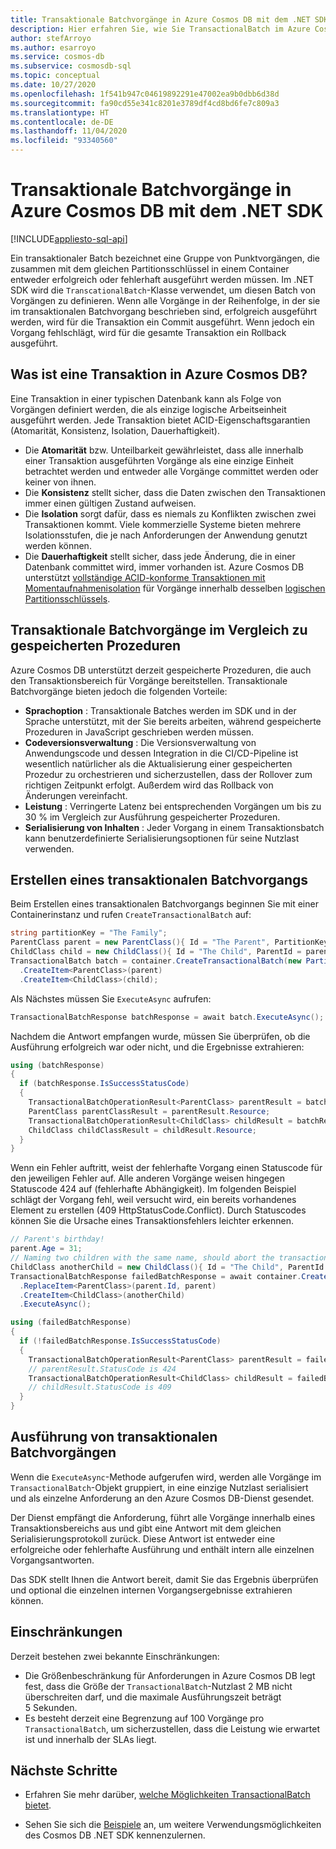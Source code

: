 ```yaml
---
title: Transaktionale Batchvorgänge in Azure Cosmos DB mit dem .NET SDK
description: Hier erfahren Sie, wie Sie TransactionalBatch im Azure Cosmos DB .NET SDK zum Ausführen einer Gruppe von Punktvorgängen verwenden, die entweder erfolgreich oder fehlerhaft abgeschlossen werden.
author: stefArroyo
ms.author: esarroyo
ms.service: cosmos-db
ms.subservice: cosmosdb-sql
ms.topic: conceptual
ms.date: 10/27/2020
ms.openlocfilehash: 1f541b947c04619892291e47002ea9b0dbb6d38d
ms.sourcegitcommit: fa90cd55e341c8201e3789df4cd8bd6fe7c809a3
ms.translationtype: HT
ms.contentlocale: de-DE
ms.lasthandoff: 11/04/2020
ms.locfileid: "93340560"
---
```

# <a name="transactional-batch-operations-in-azure-cosmos-db-using-the-net-sdk"></a>Transaktionale Batchvorgänge in Azure Cosmos DB mit dem .NET SDK
[!INCLUDE[appliesto-sql-api](includes/appliesto-sql-api.md)]

Ein transaktionaler Batch bezeichnet eine Gruppe von Punktvorgängen, die zusammen mit dem gleichen Partitionsschlüssel in einem Container entweder erfolgreich oder fehlerhaft ausgeführt werden müssen. Im .NET SDK wird die `TranscationalBatch`-Klasse verwendet, um diesen Batch von Vorgängen zu definieren. Wenn alle Vorgänge in der Reihenfolge, in der sie im transaktionalen Batchvorgang beschrieben sind, erfolgreich ausgeführt werden, wird für die Transaktion ein Commit ausgeführt. Wenn jedoch ein Vorgang fehlschlägt, wird für die gesamte Transaktion ein Rollback ausgeführt.

## <a name="whats-a-transaction-in-azure-cosmos-db"></a>Was ist eine Transaktion in Azure Cosmos DB?

Eine Transaktion in einer typischen Datenbank kann als Folge von Vorgängen definiert werden, die als einzige logische Arbeitseinheit ausgeführt werden. Jede Transaktion bietet ACID-Eigenschaftsgarantien (Atomarität, Konsistenz, Isolation, Dauerhaftigkeit).

* Die **Atomarität** bzw. Unteilbarkeit gewährleistet, dass alle innerhalb einer Transaktion ausgeführten Vorgänge als eine einzige Einheit betrachtet werden und entweder alle Vorgänge committet werden oder keiner von ihnen.
* Die **Konsistenz** stellt sicher, dass die Daten zwischen den Transaktionen immer einen gültigen Zustand aufweisen.
* Die **Isolation** sorgt dafür, dass es niemals zu Konflikten zwischen zwei Transaktionen kommt. Viele kommerzielle Systeme bieten mehrere Isolationsstufen, die je nach Anforderungen der Anwendung genutzt werden können.
* Die **Dauerhaftigkeit** stellt sicher, dass jede Änderung, die in einer Datenbank committet wird, immer vorhanden ist.
Azure Cosmos DB unterstützt [vollständige ACID-konforme Transaktionen mit Momentaufnahmenisolation](database-transactions-optimistic-concurrency.md) für Vorgänge innerhalb desselben [logischen Partitionsschlüssels](partitioning-overview.md).

## <a name="transactional-batch-operations-vs-stored-procedures"></a>Transaktionale Batchvorgänge im Vergleich zu gespeicherten Prozeduren

Azure Cosmos DB unterstützt derzeit gespeicherte Prozeduren, die auch den Transaktionsbereich für Vorgänge bereitstellen. Transaktionale Batchvorgänge bieten jedoch die folgenden Vorteile:

* **Sprachoption** : Transaktionale Batches werden im SDK und in der Sprache unterstützt, mit der Sie bereits arbeiten, während gespeicherte Prozeduren in JavaScript geschrieben werden müssen.
* **Codeversionsverwaltung** : Die Versionsverwaltung von Anwendungscode und dessen Integration in die CI/CD-Pipeline ist wesentlich natürlicher als die Aktualisierung einer gespeicherten Prozedur zu orchestrieren und sicherzustellen, dass der Rollover zum richtigen Zeitpunkt erfolgt. Außerdem wird das Rollback von Änderungen vereinfacht.
* **Leistung** : Verringerte Latenz bei entsprechenden Vorgängen um bis zu 30 % im Vergleich zur Ausführung gespeicherter Prozeduren.
* **Serialisierung von Inhalten** : Jeder Vorgang in einem Transaktionsbatch kann benutzerdefinierte Serialisierungsoptionen für seine Nutzlast verwenden.

## <a name="how-to-create-a-transactional-batch-operation"></a>Erstellen eines transaktionalen Batchvorgangs

Beim Erstellen eines transaktionalen Batchvorgangs beginnen Sie mit einer Containerinstanz und rufen `CreateTransactionalBatch` auf:

```csharp
string partitionKey = "The Family";
ParentClass parent = new ParentClass(){ Id = "The Parent", PartitionKey = partitionKey, Name = "John", Age = 30 };
ChildClass child = new ChildClass(){ Id = "The Child", ParentId = parent.Id, PartitionKey = partitionKey };
TransactionalBatch batch = container.CreateTransactionalBatch(new PartitionKey(parent.PartitionKey)) 
  .CreateItem<ParentClass>(parent)
  .CreateItem<ChildClass>(child);
```

Als Nächstes müssen Sie `ExecuteAsync` aufrufen:

```csharp
TransactionalBatchResponse batchResponse = await batch.ExecuteAsync();
```

Nachdem die Antwort empfangen wurde, müssen Sie überprüfen, ob die Ausführung erfolgreich war oder nicht, und die Ergebnisse extrahieren:

```csharp
using (batchResponse)
{
  if (batchResponse.IsSuccessStatusCode)
  {
    TransactionalBatchOperationResult<ParentClass> parentResult = batchResponse.GetOperationResultAtIndex<ParentClass>(0);
    ParentClass parentClassResult = parentResult.Resource;
    TransactionalBatchOperationResult<ChildClass> childResult = batchResponse.GetOperationResultAtIndex<ChildClass>(1);
    ChildClass childClassResult = childResult.Resource;
  }
}
```

Wenn ein Fehler auftritt, weist der fehlerhafte Vorgang einen Statuscode für den jeweiligen Fehler auf. Alle anderen Vorgänge weisen hingegen Statuscode 424 auf (fehlerhafte Abhängigkeit). Im folgenden Beispiel schlägt der Vorgang fehl, weil versucht wird, ein bereits vorhandenes Element zu erstellen (409 HttpStatusCode.Conflict). Durch Statuscodes können Sie die Ursache eines Transaktionsfehlers leichter erkennen.

```csharp
// Parent's birthday!
parent.Age = 31;
// Naming two children with the same name, should abort the transaction
ChildClass anotherChild = new ChildClass(){ Id = "The Child", ParentId = parent.Id, PartitionKey = partitionKey };
TransactionalBatchResponse failedBatchResponse = await container.CreateTransactionalBatch(new PartitionKey(partitionKey))
  .ReplaceItem<ParentClass>(parent.Id, parent)
  .CreateItem<ChildClass>(anotherChild)
  .ExecuteAsync();

using (failedBatchResponse)
{
  if (!failedBatchResponse.IsSuccessStatusCode)
  {
    TransactionalBatchOperationResult<ParentClass> parentResult = failedBatchResponse.GetOperationResultAtIndex<ParentClass>(0);
    // parentResult.StatusCode is 424
    TransactionalBatchOperationResult<ChildClass> childResult = failedBatchResponse.GetOperationResultAtIndex<ChildClass>(1);
    // childResult.StatusCode is 409
  }
}
```

## <a name="how-are-transactional-batch-operations-executed"></a>Ausführung von transaktionalen Batchvorgängen

Wenn die `ExecuteAsync`-Methode aufgerufen wird, werden alle Vorgänge im `TransactionalBatch`-Objekt gruppiert, in eine einzige Nutzlast serialisiert und als einzelne Anforderung an den Azure Cosmos DB-Dienst gesendet.

Der Dienst empfängt die Anforderung, führt alle Vorgänge innerhalb eines Transaktionsbereichs aus und gibt eine Antwort mit dem gleichen Serialisierungsprotokoll zurück. Diese Antwort ist entweder eine erfolgreiche oder fehlerhafte Ausführung und enthält intern alle einzelnen Vorgangsantworten.

Das SDK stellt Ihnen die Antwort bereit, damit Sie das Ergebnis überprüfen und optional die einzelnen internen Vorgangsergebnisse extrahieren können.

## <a name="limitations"></a>Einschränkungen

Derzeit bestehen zwei bekannte Einschränkungen:

* Die Größenbeschränkung für Anforderungen in Azure Cosmos DB legt fest, dass die Größe der `TransactionalBatch`-Nutzlast 2 MB nicht überschreiten darf, und die maximale Ausführungszeit beträgt 5 Sekunden.
* Es besteht derzeit eine Begrenzung auf 100 Vorgänge pro `TransactionalBatch`, um sicherzustellen, dass die Leistung wie erwartet ist und innerhalb der SLAs liegt.

## <a name="next-steps"></a>Nächste Schritte

* Erfahren Sie mehr darüber, [welche Möglichkeiten TransactionalBatch bietet](https://github.com/Azure/azure-cosmos-dotnet-v3/tree/master/Microsoft.Azure.Cosmos.Samples/Usage/TransactionalBatch).

* Sehen Sie sich die [Beispiele](sql-api-dotnet-v3sdk-samples.md) an, um weitere Verwendungsmöglichkeiten des Cosmos DB .NET SDK kennenzulernen.
